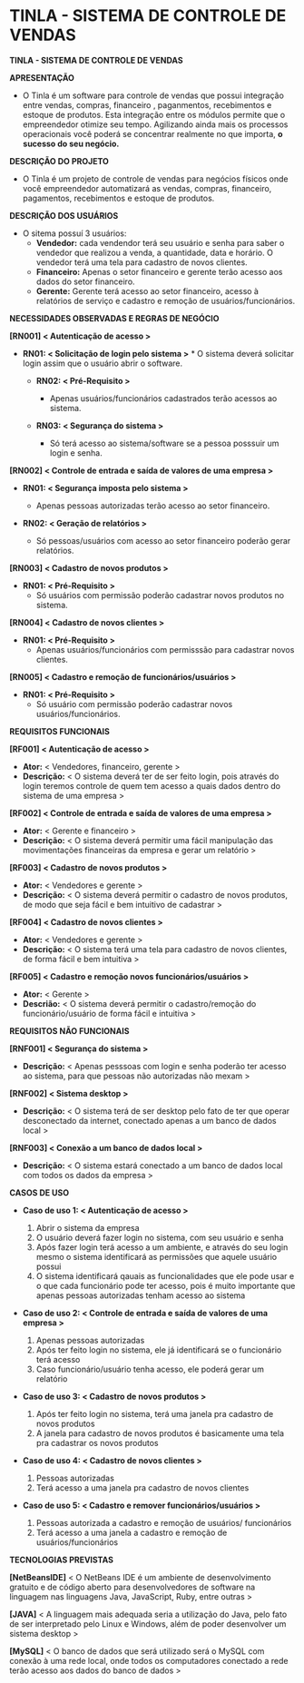 # TINLA - SISTEMA DE CONTROLE DE VENDAS 
 
**TINLA - SISTEMA DE CONTROLE DE VENDAS**
 
**APRESENTAÇÃO**

* O Tinla é um software para controle de vendas que possui integração entre vendas, compras, financeiro , paganmentos, recebimentos e estoque de produtos. Esta integração entre os módulos permite que o empreendedor otimize seu tempo. Agilizando ainda mais os processos operacionais você poderá se concentrar realmente no que importa, **o sucesso do seu negócio.**


**DESCRIÇÃO DO PROJETO**

* O Tinla é um projeto de controle de vendas  para negócios físicos onde você empreendedor automatizará as vendas, compras, financeiro, pagamentos, recebimentos e estoque de produtos.


**DESCRIÇÃO DOS USUÁRIOS**  

* O sitema possuí 3 usuários:
   * **Vendedor:** cada vendendor terá seu usuário e senha para saber o vendedor que realizou a venda, a quantidade, data e horário. O vendedor terá uma tela para cadastro de novos clientes.
   * **Financeiro:** Apenas o setor financeiro e gerente terão acesso aos dados do setor financeiro.
   * **Gerente:** Gerente terá acesso ao setor financeiro, acesso à relatórios de serviço e cadastro e remoção de usuários/funcionários.


**NECESSIDADES OBSERVADAS E REGRAS DE NEGÓCIO**

   **[RN001] < Autenticação de acesso >**

   * **RN01: < Solicitação de login pelo sistema >**
         * O sistema deverá solicitar login assim que o usuário abrir o software.

      * **RN02: < Pré-Requisito >**
         * Apenas usuários/funcionários cadastrados terão acessos ao sistema.

      * **RN03: < Segurança do sistema >**
         * Só terá acesso ao sistema/software se a pessoa posssuir um login e senha.


   **[RN002] < Controle de entrada e saída de valores de uma empresa >**

   * **RN01: < Segurança imposta pelo sistema >**
      * Apenas pessoas autorizadas terão acesso ao setor financeiro.

   * **RN02: < Geração de relatórios >**
      * Só pessoas/usuários com acesso ao setor financeiro poderão gerar relatórios.


   **[RN003] < Cadastro de novos produtos >**

   * **RN01: < Pré-Requisito >**
      * Só usuários com permissão poderão cadastrar novos produtos no sistema.


   **[RN004] < Cadastro de novos clientes >**

   * **RN01: < Pré-Requisito >**
      * Apenas usuários/funcionários com permisssão para cadastrar novos clientes.


   **[RN005] < Cadastro e remoção de funcionários/usuários >**

   * **RN01: < Pré-Requisito >**
      * Só usuário com permissão poderão cadastrar novos usuários/funcionários.


**REQUISITOS FUNCIONAIS**

   **[RF001] < Autenticação de acesso >**
   * **Ator:** < Vendedores, financeiro, gerente >
   * **Descrição:** < O sistema deverá ter de ser feito login, pois através do login teremos controle de quem tem acesso a quais dados dentro do sistema de uma empresa >


   **[RF002] < Controle de entrada e saída de valores de uma empresa >**
   * **Ator:** < Gerente e financeiro >
   * **Descrição:** < O sistema deverá permitir uma fácil manipulação das movimentações financeiras da empresa e gerar um relatório >


   **[RF003] < Cadastro de novos produtos >**
   * **Ator:** < Vendedores e gerente >
   * **Descrição:** < O sistema deverá permitir o cadastro de novos produtos, de modo que seja fácil e bem intuitivo de cadastrar >


   **[RF004] < Cadastro de novos clientes >**
   * **Ator:** < Vendedores e gerente >
   * **Descrição:** < O sistema terá uma tela para cadastro de novos clientes, de forma fácil e bem intuitiva >


   **[RF005] < Cadastro e remoção novos funcionários/usuários >**
   * **Ator:** < Gerente >
   * **Descrião:** < O sistema deverá permitir o cadastro/remoção do funcionário/usuário de forma fácil e intuitiva >


**REQUISITOS NÃO FUNCIONAIS**

   **[RNF001] < Segurança do sistema >**
   * **Descrição:** < Apenas pesssoas com login e senha poderão ter acesso ao sistema, para que pessoas não autorizadas não mexam >

   **[RNF002] < Sistema desktop >**
   * **Descrição:** < O sistema terá de ser desktop pelo fato de ter que operar desconectado da internet, conectado apenas a um banco de dados local >

   **[RNF003] < Conexão a um banco de dados local >**
   * **Descrição:** < O sistema estará conectado a um banco de dados local com todos os dados da empresa >


**CASOS DE USO**

   * **Caso de uso 1: < Autenticação de acesso >**
      1. Abrir o sistema da empresa
      2. O usuário deverá fazer login no sistema, com seu usuário e senha
      3. Após fazer login terá acesso a um ambiente, e através do seu login mesmo o sistema identificará as permissões que aquele usuário possui
      4. O sistema identificará qauais as funcionalidades que ele pode usar e o que cada funcionário pode ter acesso, pois é muito importante que apenas pessoas autorizadas tenham acesso ao sistema 


   * **Caso de uso 2: < Controle de entrada e saída de valores de uma empresa >**
      1. Apenas pessoas autorizadas
      2. Após ter feito login no sistema, ele já identificará se o funcionário terá acesso
      3. Caso funcionário/usuário tenha acesso, ele poderá gerar um relatório


   * **Caso de uso 3: < Cadastro de novos produtos >**
      1. Após ter feito login no sistema, terá uma janela pra cadastro de novos produtos
      2. A janela para cadastro de novos produtos é basicamente uma tela pra cadastrar os novos produtos
      

   * **Caso de uso 4: < Cadastro de novos clientes >**
      1. Pessoas autorizadas 
      2. Terá acesso a uma janela pra cadastro de novos clientes 


   * **Caso de uso 5: < Cadastro e remover funcionários/usuários >**
      1. Pessoas autorizada a cadastro e remoção de usuários/ funcionários
      2. Terá acesso a uma janela a cadastro e remoção de usuários/funcionários


**TECNOLOGIAS PREVISTAS**

   **[NetBeansIDE]** < O NetBeans IDE é um ambiente de desenvolvimento gratuito e de código aberto para desenvolvedores de software na linguagem nas linguagens Java, JavaScript, Ruby, entre outras >

   **[JAVA]** < A linguagem mais adequada seria a utilização do Java, pelo fato de ser interpretado pelo Linux e Windows, além de poder desenvolver um sistema desktop >

   **[MySQL]** < O banco de dados que será utilizado será o MySQL com conexão à uma rede local, onde todos os computadores conectado a rede terão acesso aos dados do banco de dados >

